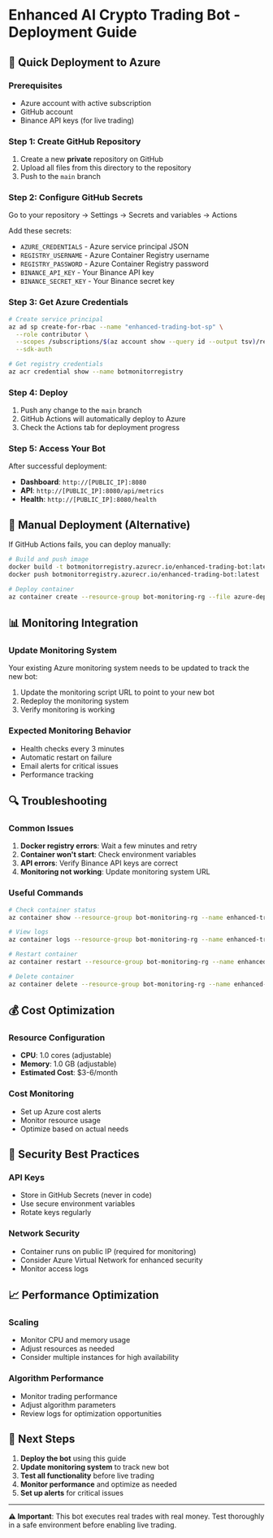 # Enhanced AI Crypto Trading Bot - Deployment Guide

## 🚀 Quick Deployment to Azure

### Prerequisites
- Azure account with active subscription
- GitHub account
- Binance API keys (for live trading)

### Step 1: Create GitHub Repository
1. Create a new **private** repository on GitHub
2. Upload all files from this directory to the repository
3. Push to the `main` branch

### Step 2: Configure GitHub Secrets
Go to your repository → Settings → Secrets and variables → Actions

Add these secrets:
- `AZURE_CREDENTIALS` - Azure service principal JSON
- `REGISTRY_USERNAME` - Azure Container Registry username
- `REGISTRY_PASSWORD` - Azure Container Registry password
- `BINANCE_API_KEY` - Your Binance API key
- `BINANCE_SECRET_KEY` - Your Binance secret key

### Step 3: Get Azure Credentials
```bash
# Create service principal
az ad sp create-for-rbac --name "enhanced-trading-bot-sp" \
  --role contributor \
  --scopes /subscriptions/$(az account show --query id --output tsv)/resourceGroups/bot-monitoring-rg \
  --sdk-auth

# Get registry credentials
az acr credential show --name botmonitorregistry
```

### Step 4: Deploy
1. Push any change to the `main` branch
2. GitHub Actions will automatically deploy to Azure
3. Check the Actions tab for deployment progress

### Step 5: Access Your Bot
After successful deployment:
- **Dashboard**: `http://[PUBLIC_IP]:8080`
- **API**: `http://[PUBLIC_IP]:8080/api/metrics`
- **Health**: `http://[PUBLIC_IP]:8080/health`

## 🔧 Manual Deployment (Alternative)

If GitHub Actions fails, you can deploy manually:

```bash
# Build and push image
docker build -t botmonitorregistry.azurecr.io/enhanced-trading-bot:latest .
docker push botmonitorregistry.azurecr.io/enhanced-trading-bot:latest

# Deploy container
az container create --resource-group bot-monitoring-rg --file azure-deploy.yml
```

## 📊 Monitoring Integration

### Update Monitoring System
Your existing Azure monitoring system needs to be updated to track the new bot:

1. Update the monitoring script URL to point to your new bot
2. Redeploy the monitoring system
3. Verify monitoring is working

### Expected Monitoring Behavior
- Health checks every 3 minutes
- Automatic restart on failure
- Email alerts for critical issues
- Performance tracking

## 🔍 Troubleshooting

### Common Issues
1. **Docker registry errors**: Wait a few minutes and retry
2. **Container won't start**: Check environment variables
3. **API errors**: Verify Binance API keys are correct
4. **Monitoring not working**: Update monitoring system URL

### Useful Commands
```bash
# Check container status
az container show --resource-group bot-monitoring-rg --name enhanced-trading-bot

# View logs
az container logs --resource-group bot-monitoring-rg --name enhanced-trading-bot

# Restart container
az container restart --resource-group bot-monitoring-rg --name enhanced-trading-bot

# Delete container
az container delete --resource-group bot-monitoring-rg --name enhanced-trading-bot
```

## 💰 Cost Optimization

### Resource Configuration
- **CPU**: 1.0 cores (adjustable)
- **Memory**: 1.0 GB (adjustable)
- **Estimated Cost**: $3-6/month

### Cost Monitoring
- Set up Azure cost alerts
- Monitor resource usage
- Optimize based on actual needs

## 🔐 Security Best Practices

### API Keys
- Store in GitHub Secrets (never in code)
- Use secure environment variables
- Rotate keys regularly

### Network Security
- Container runs on public IP (required for monitoring)
- Consider Azure Virtual Network for enhanced security
- Monitor access logs

## 📈 Performance Optimization

### Scaling
- Monitor CPU and memory usage
- Adjust resources as needed
- Consider multiple instances for high availability

### Algorithm Performance
- Monitor trading performance
- Adjust algorithm parameters
- Review logs for optimization opportunities

## 🎯 Next Steps

1. **Deploy the bot** using this guide
2. **Update monitoring system** to track new bot
3. **Test all functionality** before live trading
4. **Monitor performance** and optimize as needed
5. **Set up alerts** for critical issues

---

**⚠️ Important**: This bot executes real trades with real money. Test thoroughly in a safe environment before enabling live trading.

